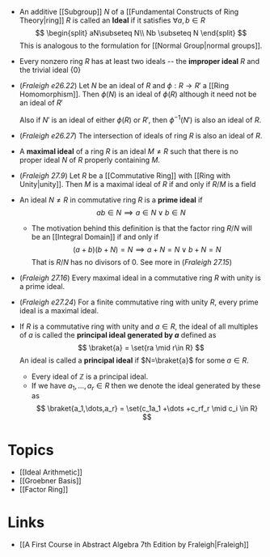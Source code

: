 * An additive [[Subgroup]] $N$ of a [[Fundamental Constructs of Ring Theory|ring]] $R$ is called an **Ideal** if it satisfies $\forall a,b\in R$
  $$
  \begin{split}
  aN\subseteq N\\
  Nb \subseteq N
  \end{split}
  $$
  This is analogous to the formulation for [[Normal Group|normal groups]]. 

* Every nonzero ring $R$ has at least two ideals -- the **improper ideal** $R$ and the trivial ideal $\{0\}$

* (*Fraleigh e26.22*) Let $N$ be an ideal of $R$ and $\phi:R\to R'$ a [[Ring Homomorphism]]. Then $\phi(N)$ is an ideal of $\phi(R)$ although it need not be an ideal of $R'$
  
  Also if $N'$ is an ideal of either $\phi(R)$ or $R'$, then $\phi^{-1}(N')$ is also an ideal of $R$.

* (*Fraleigh e26.27*) The intersection of ideals of ring $R$ is also an ideal of $R$. 

* A **maximal ideal** of a ring $R$ is an ideal $M\ne R$ such that there is no proper ideal $N$ of $R$ properly containing $M$.

* (*Fraleigh 27.9*) Let $R$ be a [[Commutative Ring]] with [[Ring with Unity|unity]]. Then $M$ is a maximal ideal of $R$ if and only if $R/M$ is a field

* An ideal $N\ne R$ in commutative ring $R$ is a **prime ideal** if 
  $$
  ab\in N \implies a\in N \vee b\in N
  $$
	* The motivation behind this definition is that the factor ring $R/N$ will be an [[Integral Domain]] if and only if 
	  $$
	  (a+b)(b+N)=N\implies a+N=N \vee b + N = N
	  $$
	  That is $R/N$ has no divisors of $0$.
	  See more in (*Fraleigh 27.15*)

* (*Fraleigh 27.16*) Every maximal ideal in a commutative ring $R$ with unity is a prime ideal.
* (*Fraleigh e27.24*) For a finite commutative ring with unity $R$, every prime ideal is a maximal ideal. 

* If $R$ is a commutative ring with unity and $a\in R$, the ideal of all multiples of $a$ is called the **principal ideal generated by $a$** defined as 
  $$
  \braket{a} = \set{ra \mid r\in R}
  $$
  An ideal is called a **principal ideal** if $N=\braket{a}$ for some $a\in R$.
	* Every ideal of $\mathbb{Z}$ is a principal ideal.
	* If we have $a_1,\dots, a_r\in R$ then we denote the ideal generated by these as
	  $$
	  \braket{a_1,\dots,a_r} = \set{c_1a_1 +\dots +c_rf_r \mid c_i \in R}
	  $$


# Topics
* [[Ideal Arithmetic]]
* [[Groebner Basis]]
* [[Factor Ring]]

# Links
* [[A First Course in Abstract Algebra 7th Edition by Fraleigh|Fraleigh]]